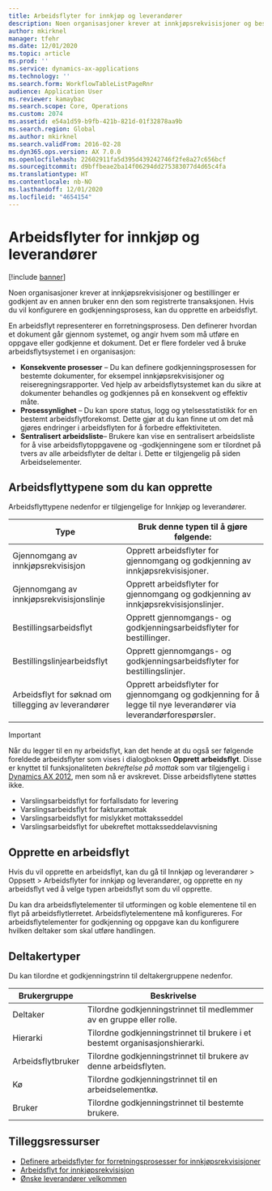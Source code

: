 ```yaml
---
title: Arbeidsflyter for innkjøp og leverandører
description: Noen organisasjoner krever at innkjøpsrekvisisjoner og bestillinger er godkjent av en annen bruker enn den som registrerte transaksjonen. Hvis du vil konfigurere en godkjenningsprosess, kan du opprette en arbeidsflyt.
author: mkirknel
manager: tfehr
ms.date: 12/01/2020
ms.topic: article
ms.prod: ''
ms.service: dynamics-ax-applications
ms.technology: ''
ms.search.form: WorkflowTableListPageRnr
audience: Application User
ms.reviewer: kamaybac
ms.search.scope: Core, Operations
ms.custom: 2074
ms.assetid: e54a1d59-b9fb-421b-821d-01f32878aa9b
ms.search.region: Global
ms.author: mkirknel
ms.search.validFrom: 2016-02-28
ms.dyn365.ops.version: AX 7.0.0
ms.openlocfilehash: 22602911fa5d395d439242746f2fe8a27c656bcf
ms.sourcegitcommit: d9bffbeae2ba14f06294dd275383077d4d65c4fa
ms.translationtype: HT
ms.contentlocale: nb-NO
ms.lasthandoff: 12/01/2020
ms.locfileid: "4654154"
---
```

# <a name="procurement-and-sourcing-workflows"></a>Arbeidsflyter for innkjøp og leverandører

[!include [banner](../includes/banner.md)]

Noen organisasjoner krever at innkjøpsrekvisisjoner og bestillinger er godkjent av en annen bruker enn den som registrerte transaksjonen. Hvis du vil konfigurere en godkjenningsprosess, kan du opprette en arbeidsflyt.

En arbeidsflyt representerer en forretningsprosess. Den definerer hvordan et dokument går gjennom systemet, og angir hvem som må utføre en oppgave eller godkjenne et dokument. Det er flere fordeler ved å bruke arbeidsflytsystemet i en organisasjon:

- **Konsekvente prosesser** – Du kan definere godkjenningsprosessen for bestemte dokumenter, for eksempel innkjøpsrekvisisjoner og reiseregningsrapporter. Ved hjelp av arbeidsflytsystemet kan du sikre at dokumenter behandles og godkjennes på en konsekvent og effektiv måte.
- **Prosessynlighet** – Du kan spore status, logg og ytelsesstatistikk for en bestemt arbeidsflytforekomst. Dette gjør at du kan finne ut om det må gjøres endringer i arbeidsflyten for å forbedre effektiviteten.
- **Sentralisert arbeidsliste**– Brukere kan vise en sentralisert arbeidsliste for å vise arbeidsflytoppgavene og -godkjenningene som er tilordnet på tvers av alle arbeidsflyter de deltar i. Dette er tilgjengelig på siden Arbeidselementer.

## <a name="the-types-of-workflows-that-you-can-create"></a> Arbeidsflyttypene som du kan opprette

Arbeidsflyttypene nedenfor er tilgjengelige for Innkjøp og leverandører.

| Type | Bruk denne typen til å gjøre følgende: |
|---|---|
| Gjennomgang av innkjøpsrekvisisjon | Opprett arbeidsflyter for gjennomgang og godkjenning av innkjøpsrekvisisjoner. |
| Gjennomgang av innkjøpsrekvisisjonslinje | Opprett arbeidsflyter for gjennomgang og godkjenning av innkjøpsrekvisisjonslinjer. |
| Bestillingsarbeidsflyt | Opprett gjennomgangs- og godkjenningsarbeidsflyter for bestillinger. |
| Bestillingslinjearbeidsflyt | Opprett gjennomgangs- og godkjenningsarbeidsflyter for bestillingslinjer. |
| Arbeidsflyt for søknad om tillegging av leverandører | Opprett arbeidsflyter for gjennomgang og godkjenning for å legge til nye leverandører via leverandørforespørsler. |

> [!IMPORTANT]
> Når du legger til en ny arbeidsflyt, kan det hende at du også ser følgende foreldede arbeidsflyter som vises i dialogboksen **Opprett arbeidsflyt**. Disse er knyttet til funksjonaliteten *bekreftelse på mottak* som var tilgjengelig i [Dynamics AX 2012](https://docs.microsoft.com/dynamicsax-2012/appuser-itpro/set-up-procurement-and-sourcing-workflows), men som nå er avskrevet. Disse arbeidsflytene støttes ikke.
> 
> - Varslingsarbeidsflyt for forfallsdato for levering
> - Varslingsarbeidsflyt for fakturamottak
> - Varslingsarbeidsflyt for mislykket mottaksseddel
> - Varslingsarbeidsflyt for ubekreftet mottaksseddelavvisning

## <a name="creating-a-workflow"></a>Opprette en arbeidsflyt

Hvis du vil opprette en arbeidsflyt, kan du gå til Innkjøp og leverandører &gt; Oppsett &gt; Arbeidsflyter for innkjøp og leverandører, og opprette en ny arbeidsflyt ved å velge typen arbeidsflyt som du vil opprette. 

Du kan dra arbeidsflytelementer til utformingen og koble elementene til en flyt på arbeidsflytlerretet. Arbeidsflytelementene må konfigureres. For arbeidsflytelementer for godkjenning og oppgave kan du konfigurere hvilken deltaker som skal utføre handlingen.

## <a name="types-of-participants"></a>Deltakertyper

Du kan tilordne et godkjenningstrinn til deltakergruppene nedenfor.

| Brukergruppe | Beskrivelse |
|---|---|
| Deltaker | Tilordne godkjenningstrinnet til medlemmer av en gruppe eller rolle. |
| Hierarki | Tilordne godkjenningstrinnet til brukere i et bestemt organisasjonshierarki. |
| Arbeidsflytbruker | Tilordne godkjenningstrinnet til brukere av denne arbeidsflyten. |
| Kø | Tilordne godkjenningstrinnet til en arbeidselementkø. |
| Bruker | Tilordne godkjenningstrinnet til bestemte brukere. |

## <a name="additional-resources"></a>Tilleggsressurser

- [Definere arbeidsflyter for forretningsprosesser for innkjøpsrekvisisjoner](https://www.microsoft.com/download/details.aspx?id=101821)
- [Arbeidsflyt for innkjøpsrekvisisjon](purchase-requisitions-workflow.md)
- [Ønske leverandører velkommen](vendor-onboarding.md)
